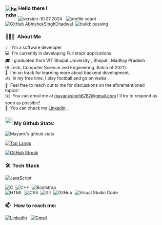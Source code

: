 


### <img alt="handwavegif" src="https://user-images.githubusercontent.com/39513876/112366216-8cfe7400-8cfe-11eb-8116-7d3dbae20e97.gif" width='40' align="left"/> Hello there !
![version :10.07.2024](https://img.shields.io/badge/version-10.07.2024-informational) &nbsp;
![profile count](https://komarev.com/ghpvc/?username=Mayank6787&color=red)&nbsp;
[![GitHub AbhishekSinghDhadwal](https://img.shields.io/github/followers/AbhishekSinghDhadwal?label=follow&style=social)](https://github.com/Mayank6787)&nbsp;
![build: passing](https://img.shields.io/badge/build-passing-success)
### 👨🏻‍💻 &nbsp;About Me

💡 &nbsp; I'm a software developer  \
💻 &nbsp;I'm currently in developing Full stack applications.\
🎓&nbsp;I graduated from VIT Bhopal University , Bhopal , Madhay Pradesh (B.Tech, Computer Science and Engineering, Batch of 2021).\
🌱 &nbsp;I'm on track for learning more about backend development.\
✍️ &nbsp;In my free time, I play football and go on walks .\
💬 &nbsp;Feel free to reach out to me for discussions on the aforementioned topics!\
✉️ &nbsp;You can email me at mayanksingh6787@gmail.com I'll try to respond as soon as possible!\
📄 &nbsp;You can check my [LinkedIn](https://www.linkedin.com/in/mayank-singh6787/) .

### <img src='https://media1.giphy.com/media/du3J3cXyzhj75IOgvA/giphy.gif?cid=ecf05e47x2g034i9pzwtzzsd3xgg2w9nr94t4tflbbgo3008&rid=giphy.gif' width='25' /> My Github Stats:
![Mayank's github stats](https://github-readme-stats.vercel.app/api?username=Mayank6787&show_icons=true&title_color=ffc857&icon_color=8ac926&text_color=daf7dc&bg_color=151515&hide=issues&count_private=true&include_all_commits=true)

[![Top Langs](https://github-readme-stats.vercel.app/api/top-langs/?username=Mayank6787&layout=donut-vertical&theme=dark)](https://github.com/anuraghazra/github-readme-stats)

[![GitHub Streak](https://github-readme-streak-stats.herokuapp.com/?user=Mayank6787&theme=dark)](https://git.io/streak-stats)


### 🛠 &nbsp;Tech Stack


![JavaScript](https://img.shields.io/badge/-JavaScript-05122A?style=flat&logo=javascript)&nbsp;

![C](https://img.shields.io/badge/-C-05122A?style=flat&logo=C&logoColor=A8B9CC)&nbsp;
![C++](https://img.shields.io/badge/-C++-05122A?style=flat&logo=C%2B%2B&logoColor=00599C)&nbsp;
![Bootstrap](https://img.shields.io/badge/-Bootstrap-05122A?style=flat&logo=bootstrap&logoColor=563D7C)\
![HTML](https://img.shields.io/badge/-HTML-05122A?style=flat&logo=HTML5)&nbsp;
![CSS](https://img.shields.io/badge/-CSS-05122A?style=flat&logo=CSS3&logoColor=1572B6)&nbsp;
![Git](https://img.shields.io/badge/-Git-05122A?style=flat&logo=git)&nbsp;
![GitHub](https://img.shields.io/badge/-GitHub-05122A?style=flat&logo=github)&nbsp;
![Visual Studio Code](https://img.shields.io/badge/-Visual%20Studio%20Code-05122A?style=flat&logo=visual-studio-code&logoColor=007ACC)&nbsp;


### 📫 &nbsp; How to reach me:


<a href="[https://www.linkedin.com/in/mayank-singh-a1b974275/"><img alt="LinkedIn" src="https://img.shields.io/badge/linkedin%20-%230077B5.svg?&style=flat&logo=linkedin&logoColor=white"/></a> &nbsp;
<a href="mailto:mayanksingh6787@gmail.com"><img alt="Gmail" src="https://img.shields.io/badge/Gmail-D14836?style=flat&logo=gmail&logoColor=white" /></a> &nbsp;



